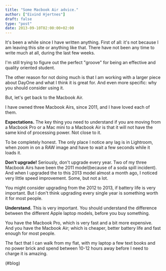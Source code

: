 ```yaml
---
title: "Some Macbook Air advice."
author: ["Eivind Hjertnes"]
draft: false
type: "post"
date: 2013-09-10T02:00:00+02:00
---
```


It's been a while since I have written anything. First of all: it's not
because I am leaving this site or anything like that. There have not
been any time to write much at all, during the last few weeks.

I'm still trying to figure out the perfect "groove" for being an
effective and quality oriented student.

The other reason for not doing much is that I am working with a larger
piece about DayOne and what I think it is great for. And even more
specific: why you should consider using it.

But, let's get back to the Macbook Air.

I have owned three Macbook Airs, since 2011, and I have loved each of
them.

**Expectations.** The key thing you need to understand if you are moving
from a Macbook Pro or a Mac mini to a Macbook Air is that it will not
have the same kind of processing power. Not close to it.

To be completely honest. The only place I notice any lag is in
Lightroom, when zoom in on a RAW image and have to wait a few seconds
while it loads it.

**Don't upgrade!** Seriously, don't upgrade every year. Two of my three
Macbook Airs have been the 2011 model(because of a soda spill incident).
And when I upgraded the to this 2013 model almost a month ago, I noticed
very little speed improvement. Some, but not a lot.

You might consider upgrading from the 2012 to 2013, if battery life is
very important. But I don't think upgrading every single year is
something worth it for most people.

**Understand.** This is very important. You should understand the
difference between the different Apple laptop models, before you buy
something.

You have the Macbook Pro, which is very fast and a bit more expensive.
And you have the Macbook Air; which is cheaper, better battery life and
fast enough for most people.

The fact that I can walk from my flat, with my laptop a few text books
and no power brick and spend between 10-12 hours away before I need to
charge it is amazing.

(#blog)
